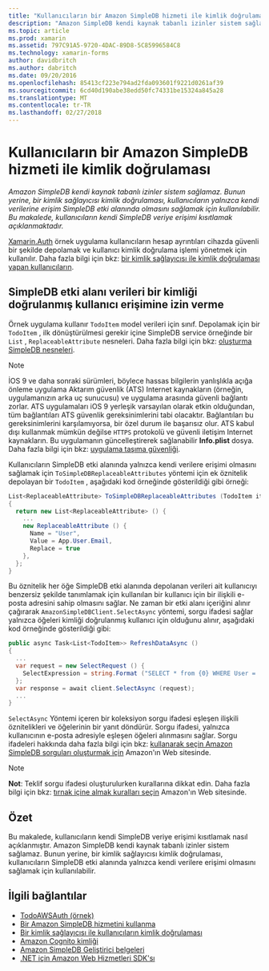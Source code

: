 ```yaml
---
title: "Kullanıcıların bir Amazon SimpleDB hizmeti ile kimlik doğrulaması"
description: "Amazon SimpleDB kendi kaynak tabanlı izinler sistem sağlamaz. Bunun yerine, bir kimlik sağlayıcısı kimlik doğrulaması, kullanıcıların yalnızca kendi verilerine erişim SimpleDB etki alanında olmasını sağlamak için kullanılabilir. Bu makalede, kullanıcıların kendi SimpleDB veriye erişimi kısıtlamak açıklanmaktadır."
ms.topic: article
ms.prod: xamarin
ms.assetid: 797C91A5-9720-4DAC-89D8-5C85996584C8
ms.technology: xamarin-forms
author: davidbritch
ms.author: dabritch
ms.date: 09/20/2016
ms.openlocfilehash: 85413cf223e794ad2fda093601f9221d0261af39
ms.sourcegitcommit: 6cd40d190abe38edd50fc74331be15324a845a28
ms.translationtype: MT
ms.contentlocale: tr-TR
ms.lasthandoff: 02/27/2018
---
```

# <a name="authenticating-users-with-an-amazon-simpledb-service"></a>Kullanıcıların bir Amazon SimpleDB hizmeti ile kimlik doğrulaması

_Amazon SimpleDB kendi kaynak tabanlı izinler sistem sağlamaz. Bunun yerine, bir kimlik sağlayıcısı kimlik doğrulaması, kullanıcıların yalnızca kendi verilerine erişim SimpleDB etki alanında olmasını sağlamak için kullanılabilir. Bu makalede, kullanıcıların kendi SimpleDB veriye erişimi kısıtlamak açıklanmaktadır._

[Xamarin.Auth](https://github.com/xamarin/Xamarin.Auth) örnek uygulama kullanıcıların hesap ayrıntıları cihazda güvenli bir şekilde depolamak ve kullanıcı kimlik doğrulama işlemi yönetmek için kullanılır. Daha fazla bilgi için bkz: [bir kimlik sağlayıcısı ile kimlik doğrulaması yapan kullanıcıların](~/xamarin-forms/data-cloud/authentication/oauth.md).

## <a name="allowing-an-authenticated-user-access-to-simpledb-domain-data"></a>SimpleDB etki alanı verileri bir kimliği doğrulanmış kullanıcı erişimine izin verme

Örnek uygulama kullanır `TodoItem` model verileri için sınıf. Depolamak için bir `TodoItem` , ilk dönüştürülmesi gerekir içine SimpleDB service örneğinde bir `List` , `ReplaceableAttribute` nesneleri. Daha fazla bilgi için bkz: [oluşturma SimpleDB nesneleri](~/xamarin-forms/data-cloud/consuming/aws.md).

> [!NOTE]
> İOS 9 ve daha sonraki sürümleri, böylece hassas bilgilerin yanlışlıkla açığa önleme uygulama Aktarım güvenlik (ATS) Internet kaynakların (örneğin, uygulamanızın arka uç sunucusu) ve uygulama arasında güvenli bağlantı zorlar. ATS uygulamaları iOS 9 yerleşik varsayılan olarak etkin olduğundan, tüm bağlantıları ATS güvenlik gereksinimlerini tabi olacaktır. Bağlantıları bu gereksinimlerini karşılamıyorsa, bir özel durum ile başarısız olur.
> ATS kabul dışı kullanmak mümkün değilse `HTTPS` protokolü ve güvenli iletişim Internet kaynakların. Bu uygulamanın güncelleştirerek sağlanabilir **Info.plist** dosya. Daha fazla bilgi için bkz: [uygulama taşıma güvenliği](~/ios/app-fundamentals/ats.md).

Kullanıcıların SimpleDB etki alanında yalnızca kendi verilere erişimi olmasını sağlamak için `ToSimpleDBReplaceableAttributes` yöntemi için ek öznitelik depolayan bir `TodoItem` , aşağıdaki kod örneğinde gösterildiği gibi örneği:

```csharp
List<ReplaceableAttribute> ToSimpleDBReplaceableAttributes (TodoItem item)
{
  return new List<ReplaceableAttribute> () {
    ...
    new ReplaceableAttribute () {
      Name = "User",
      Value = App.User.Email,
      Replace = true
    },
  };
}
```

Bu öznitelik her öğe SimpleDB etki alanında depolanan verileri ait kullanıcıyı benzersiz şekilde tanımlamak için kullanılan bir kullanıcı için bir ilişkili e-posta adresini sahip olmasını sağlar. Ne zaman bir etki alanı içeriğini alınır çağırarak `AmazonSimpleDBClient.SelectAsync` yöntemi, sorgu ifadesi sağlar yalnızca öğeleri kimliği doğrulanmış kullanıcı için olduğunu alınır, aşağıdaki kod örneğinde gösterildiği gibi:

```csharp
public async Task<List<TodoItem>> RefreshDataAsync ()
{
  ...
  var request = new SelectRequest () {
    SelectExpression = string.Format ("SELECT * from {0} WHERE User = '{1}'", tableName, App.User.Email)
  };
  var response = await client.SelectAsync (request);
  ...
}
```

`SelectAsync` Yöntemi içeren bir koleksiyon sorgu ifadesi eşleşen ilişkili öznitelikleri ve öğelerinin bir yanıt döndürür. Sorgu ifadesi, yalnızca kullanıcının e-posta adresiyle eşleşen öğeleri alınmasını sağlar. Sorgu ifadeleri hakkında daha fazla bilgi için bkz: [kullanarak seçin Amazon SimpleDB sorguları oluşturmak için](http://docs.aws.amazon.com/AmazonSimpleDB/latest/DeveloperGuide/UsingSelect.html) Amazon'ın Web sitesinde.

> [!NOTE]
> **Not**: Teklif sorgu ifadesi oluşturulurken kurallarına dikkat edin. Daha fazla bilgi için bkz: [tırnak içine almak kuralları seçin](http://docs.aws.amazon.com/AmazonSimpleDB/latest/DeveloperGuide/QuotingRulesSelect.html) Amazon'ın Web sitesinde.

## <a name="summary"></a>Özet

Bu makalede, kullanıcıların kendi SimpleDB veriye erişimi kısıtlamak nasıl açıklanmıştır. Amazon SimpleDB kendi kaynak tabanlı izinler sistem sağlamaz. Bunun yerine, bir kimlik sağlayıcısı kimlik doğrulaması, kullanıcıların SimpleDB etki alanında yalnızca kendi verilere erişimi olmasını sağlamak için kullanılabilir.


## <a name="related-links"></a>İlgili bağlantılar

- [TodoAWSAuth (örnek)](https://developer.xamarin.com/samples/xamarin-forms/WebServices/TodoAWSAuth/)
- [Bir Amazon SimpleDB hizmetini kullanma](~/xamarin-forms/data-cloud/consuming/aws.md)
- [Bir kimlik sağlayıcısı ile kullanıcıların kimlik doğrulaması](~/xamarin-forms/data-cloud/authentication/oauth.md)
- [Amazon Cognito kimliği](http://docs.aws.amazon.com/cognito/devguide/identity/)
- [Amazon SimpleDB Geliştirici belgeleri](http://docs.aws.amazon.com/AmazonSimpleDB/latest/DeveloperGuide/Welcome.html)
- [.NET için Amazon Web Hizmetleri SDK'sı](https://www.nuget.org/packages?q=Tags%3A%22aws-sdk-v3%22)
